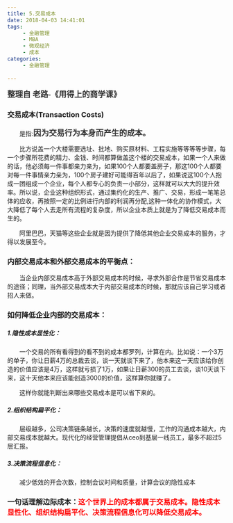 ```yaml
---
title: 5.交易成本
date: 2018-04-03 14:41:01
tags: 
     - 金融管理
     - MBA
     - 微观经济
     - 成本
categories: 
     - 金融管理
     
---
```

<font color=333333 face="微软雅黑" size=4>**整理自 老路-《用得上的商学课》**</font>

### 交易成本(Transaction Costs) 
　　是指:<font color=333333 face="微软雅黑" size=4>**因为交易行为本身而产生的成本。**</font>
<!-- more -->
　　比方说盖一个大楼需要选址、批地、购买原材料、工程实施等等等等步骤，每一个步骤所花费的精力、金钱、时间都算做盖这个楼的交易成本，如果一个人来做的话，他必须每一件事都亲力亲为，如果100个人都要盖房子，那这100个人都要对每一件事情亲力亲为，100个房子建好可能得百年以后了，如果说这100个人抱成一团组成一个企业，每个人都专心的负责一小部分，这样就可以大大的提升效率。所以说，企业这种组织形式，通过集约化的生产、推广、交易，形成一笔笔总体的应收，再按照一定的比例进行内部的利润再分配,这种一体化的协作模式，大大降低了每个人去走所有流程的复杂度，所以企业本质上就是为了降低交易成本而生的。

　　阿里巴巴，天猫等这些企业就是因为提供了降低其他企业交易成本的服务，才得以发展至今。

### 内部交易成本和外部交易成本的平衡点：
　　当企业内部交易成本高于外部交易成本的时候，寻求外部合作是节省交易成本的途径；同理，当外部交易成本大于内部交易成本的时候，那就应该自己学习或者招人来做。
### 如何降低企业内部的交易成本：
##### 1.隐性成本显性化：
　　一个交易的所有看得到的看不到的成本都罗列，计算在内。比如说：一个3万的单子，你让日薪4万的总裁去谈，谈一天就谈下来了，他本来这一天应该给你创造的价值应该是4万，这样就亏损了1万，如果让日薪300的员工去谈，谈10天谈下来，这十天他本来应该能创造3000的价值，这样算你就赚了。

　　这样你就能判断出来哪些交易成本是可以省下来的。
##### 2.组织结构扁平化：
　　层级越多，公司决策链条越长，决策的速度就越慢，工作的沟通成本越大，内部交易成本就越大。现代化的经营管理提倡从ceo到基层一线员工，最多不超过5层汇报。
##### 3.决策流程信息化：
　　减少低效的开会次数，控制会议时间和质量，计算会议的隐性成本
　　
### <font>**一句话理解边际成本：**</font><font color=red>**这个世界上的成本都属于交易成本。隐性成本显性化、组织结构扁平化、决策流程信息化可以降低交易成本。**</font>
